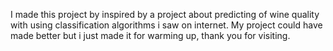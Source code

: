 I made this project by inspired by a project about predicting of wine quality with using classification algorithms i saw on internet. My project could have made better but i just made it for warming up, thank you for visiting.
